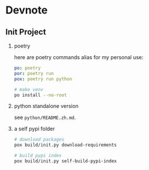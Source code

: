 # Devnote

## Init Project

1. poetry

    here are poetry commands alias for my personal use:

    ```yaml
    po: poetry
    por: poetry run
    pox: poetry run python
    ```

    ```sh
    # make venv
    po install --no-root
    ```

2. python standalone version

    see `python/README.zh.md`.

3. a self pypi folder

    ```sh
    # download packages
    pox build/init.py download-requirements

    # build pypi index
    pox build/init.py self-build-pypi-index
    ```
